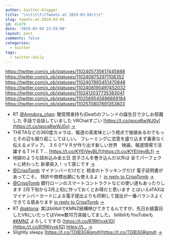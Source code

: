 ```yaml
---
author: twitter-blogger
title: "\n\t\t\t\tTweets at 2019-03-04\t\t"
slug: tweets-at-2019-03-04
id: 41479
date: '2019-03-04 23:59:00'
layout: post
comments: false
categories:
  - twitter
tags:
  - twitter-daily
---
```


https://twitter.com/o_ob/statuses/1102405735617445888 https://twitter.com/o_ob/statuses/1102406752971108352 https://twitter.com/o_ob/statuses/1102407865451470848 https://twitter.com/o_ob/statuses/1102408190497452032 https://twitter.com/o_ob/statuses/1102412037735383041 https://twitter.com/o_ob/statuses/1102569545896669184 https://twitter.com/o_ob/statuses/1102570807891353603  

*   RT [@Anndora_chan](https://twitter.com/Anndora_chan): 聴覚障害持ち(Deaf)のフレンドの誕生日で少しお邪魔した 手話で会話していました VRChatすごい [https://t.co/qocqRwWJ0y](https://t.co/qocqRwWJ0y) [->](https://twitter.com/o_ob/statuses/1102405735617445888)
*   THETAなどの360度カメラは、報道の真実味という視点で価値あるのでもっとその辺も掘り起こしてほしい。 フレーミングに恣意を盛り込まず裏表なく伝えるメディア。 ３６０°ＶＲが作り出す新しい世界　映画、報道現場で活躍するＴＨＥＴ… [https://t.co/KYEjVeyBLf](https://t.co/KYEjVeyBLf) [->](https://twitter.com/o_ob/statuses/1102406752971108352)
*   地獄のような詰め込み金土日 息子さんを巻き込んだ以外は 全てパーフェクトに終わった 新章突入！って感じです [->](https://twitter.com/o_ob/statuses/1102407865451470848)
*   [@CrispTomb](https://twitter.com/CrispTomb) マイナンバーだけだと 税金のトラッキングだけ 電子証明書があってこそ。 特許や商標出願にも使えるよ！ [in reply to CrispTomb](https://twitter.com/CrispTomb/statuses/1102406749770768384) [->](https://twitter.com/o_ob/statuses/1102408190497452032)
*   [@CrispTomb](https://twitter.com/CrispTomb) 銀行ローンのスマートコントラクトなどの使い道もあったりします 2月下旬から3月上旬に作っておくとお得だと思います とはいえeTAXはマイナンバーカードによる電子提出よりも印刷して提出が一番バランスよくできてる感あります [in reply to CrispTomb](https://twitter.com/CrispTomb/statuses/1102408850307575809) [->](https://twitter.com/o_ob/statuses/1102412037735383041)
*   RT [@aktona](https://twitter.com/aktona): 実はbilibiliでKMNZ結構伸びてきてるんですが、先日お披露目したVRにいたってはView数10万突破してました。 bilibiliもYouTubeも [#KMNZ](https://twitter.com/search?q=%23KMNZ&src=hash) よろしくです😊 [https://t.co/R1RKtyxk1G](https://t.co/R1RKtyxk1G) [https://t…](https://t…) [->](https://twitter.com/o_ob/statuses/1102569545896669184)
*   Slightly sleepy [https://t.co/TDlB3GRgmd](https://t.co/TDlB3GRgmd) [->](https://twitter.com/o_ob/statuses/1102570807891353603)